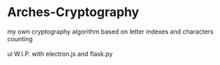 # Arches-Cryptography
my own cryptography algorithm based on letter indexes and characters counting<br><br>
ui W.I.P. with electron.js and flask.py
